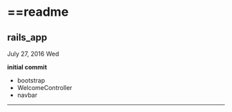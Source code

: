 # ==readme 
## rails_app 
July 27, 2016 Wed

**initial commit** 
   * bootstrap
   * WelcomeController
   * navbar 
  
*** 
